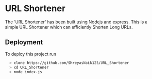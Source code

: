 
# URL Shortener

The 'URL Shortener' has been built using Nodejs and express.
This is a simple URL Shortener which can efficiently Shorten Long URLs.




## Deployment

To deploy this project run

```bash
  > clone https://github.com/ShreyasNaik125/URL_Shortener
  > cd URL_Shortener
  > node index.js
```

